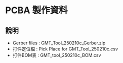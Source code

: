 # PCBA 製作資料

## 說明

- Gerber files : GMT_Tool_250210c_Gerber.zip
- 打件定位檔 : Pick Place for GMT_Tool_250210c.csv
- 打件BOM表 : GMT_tool_250210c_BOM.csv
